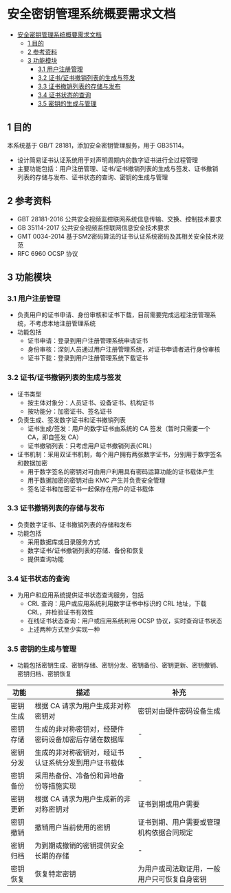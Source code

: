 # 安全密钥管理系统概要需求文档

- [安全密钥管理系统概要需求文档](#%E5%AE%89%E5%85%A8%E5%AF%86%E9%92%A5%E7%AE%A1%E7%90%86%E7%B3%BB%E7%BB%9F%E6%A6%82%E8%A6%81%E9%9C%80%E6%B1%82%E6%96%87%E6%A1%A3)
  - [1 目的](#1-%E7%9B%AE%E7%9A%84)
  - [2 参考资料](#2-%E5%8F%82%E8%80%83%E8%B5%84%E6%96%99)
  - [3 功能模块](#3-%E5%8A%9F%E8%83%BD%E6%A8%A1%E5%9D%97)
    - [3.1 用户注册管理](#31-%E7%94%A8%E6%88%B7%E6%B3%A8%E5%86%8C%E7%AE%A1%E7%90%86)
    - [3.2 证书/证书撤销列表的生成与签发](#32-%E8%AF%81%E4%B9%A6%E8%AF%81%E4%B9%A6%E6%92%A4%E9%94%80%E5%88%97%E8%A1%A8%E7%9A%84%E7%94%9F%E6%88%90%E4%B8%8E%E7%AD%BE%E5%8F%91)
    - [3.3 证书撤销列表的存储与发布](#33-%E8%AF%81%E4%B9%A6%E6%92%A4%E9%94%80%E5%88%97%E8%A1%A8%E7%9A%84%E5%AD%98%E5%82%A8%E4%B8%8E%E5%8F%91%E5%B8%83)
    - [3.4 证书状态的查询](#34-%E8%AF%81%E4%B9%A6%E7%8A%B6%E6%80%81%E7%9A%84%E6%9F%A5%E8%AF%A2)
    - [3.5 密钥的生成与管理](#35-%E5%AF%86%E9%92%A5%E7%9A%84%E7%94%9F%E6%88%90%E4%B8%8E%E7%AE%A1%E7%90%86)

## 1 目的

本系统基于 GB/T 28181，添加安全密钥管理服务，用于 GB35114。

- 设计简易证书认证系统用于对声明周期内的数字证书进行全过程管理
- 主要功能包括：用户注册管理、证书/证书撤销列表的生成与签发、证书撤销列表的存储与发布、证书状态的查询、密钥的生成与管理

## 2 参考资料

- GBT 28181-2016 公共安全视频监控联网系统信息传输、交换、控制技术要求
- GB 35114-2017 公共安全视频监控联网信息安全技术要求
- GMT 0034-2014 基于SM2密码算法的证书认证系统密码及其相关安全技术规范
- RFC 6960 OCSP 协议

## 3 功能模块

### 3.1 用户注册管理

- 负责用户的证书申请、身份审核和证书下载，目前需要完成远程注册管理系统，不考虑本地注册管理系统
- 功能包括
  - 证书申请：登录到用户注册管理系统申请证书
  - 身份审核：深刻人员通过用户注册管理系统，对证书申请者进行身份审核
  - 证书下载：登录到用户注册管理系统下载证书

### 3.2 证书/证书撤销列表的生成与签发

- 证书类型
  - 按主体对象分：人员证书、设备证书、机构证书
  - 按功能分：加密证书、签名证书
- 负责生成、签发数字证书和证书撤销列表
  - 证书生成/签发：用户的数字证书由系统的 CA 签发（暂时只需要一个 CA，即自签发 CA）
  - 证书撤销列表：只考虑用户证书撤销列表(CRL)
- 证书机制：采用双证书机制，每个用户拥有两张数字证书，分别用于数字签名和数据加密
  - 用于数字签名的密钥对可由用户利用具有密码运算功能的证书载体产生
  - 用于数据加密的密钥对由 KMC 产生并负责安全管理
  - 签名证书和加密证书一起保存在用户的证书载体

### 3.3 证书撤销列表的存储与发布

- 负责数字证书、证书撤销列表的存储和发布
- 功能包括
  - 采用数据库或目录服务方式
  - 数字证书/证书撤销列表的存储、备份和恢复
  - 提供查询功能

### 3.4 证书状态的查询

- 为用户和应用系统提供证书状态查询服务，包括
  - CRL 查询：用户或应用系统利用数字证书中标识的 CRL 地址，下载 CRL，并检验证书有效性
  - 在线证书状态查询：用户或应用系统利用 OCSP 协议，实时查询证书状态
  - 上述两种方式至少实现一种

### 3.5 密钥的生成与管理

- 功能包括密钥生成、密钥存储、密钥分发、密钥备份、密钥更新、密钥撤销、密钥归档、密钥恢复

| 功能 | 描述 | 补充 |
| --- | --- | --- |
| 密钥生成 | 根据 CA 请求为用户生成非对称密钥对 | 密钥对由硬件密码设备生成 |
| 密钥存储 | 生成的非对称密钥对，经硬件密码设备加密后存储在数据库 | - |
| 密钥分发 | 生成的非对称密钥对，经证书认证系统分发到用户证书载体 | - |
| 密钥备份 | 采用热备份、冷备份和异地备份等措施实现 | - |
| 密钥更新 | 根据 CA 请求为用户生成新的非对称密钥对 | 证书到期或用户需要 |
| 密钥撤销 | 撤销用户当前使用的密钥 | 证书到期、用户需要或管理机构依据合同规定 |
| 密钥归档 | 为到期或撤销的密钥提供安全长期的存储 | - |
| 密钥恢复 | 恢复特定密钥 | 为用户或司法取证用，一般用户只可恢复自身密钥 |